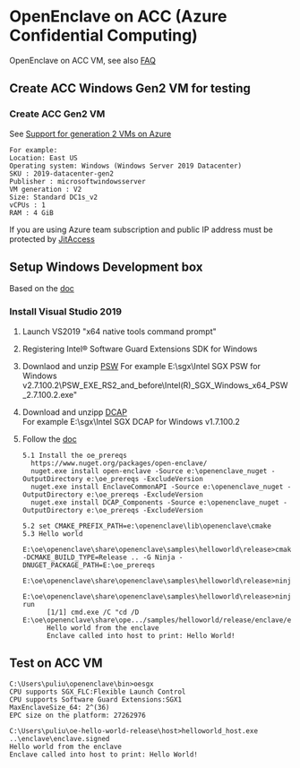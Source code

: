 # OpenEnclave on ACC (Azure Confidential Computing)
OpenEnclave on ACC VM, see also [FAQ](https://docs.microsoft.com/en-us/azure/confidential-computing/faq)

## Create ACC Windows Gen2 VM for testing
### Create ACC Gen2 VM
   See [Support for generation 2 VMs on Azure](https://docs.microsoft.com/en-us/azure/virtual-machines/windows/generation-2)
    
    For example:
    Location: East US
    Operating system: Windows (Windows Server 2019 Datacenter)
    SKU : 2019-datacenter-gen2
    Publisher : microsoftwindowsserver
    VM generation : V2
    Size: Standard DC1s_v2
    vCPUs : 1
    RAM : 4 GiB
   If you are using Azure team subscription and public IP address must be protected by [JitAccess](https://docs.microsoft.com/en-us/azure/security-center/security-center-just-in-time?tabs=jit-config-avm%2Cjit-request-asc)

## Setup Windows Development box
Based on the [doc](https://github.com/openenclave/openenclave/blob/master/docs/GettingStartedDocs/Contributors/WindowsManualSGX1FLCDCAPPrereqs.md)
### Install Visual Studio 2019
1. Launch VS2019 "x64 native tools command prompt"
2. Registering Intel® Software Guard Extensions SDK for Windows
3. Downlaod and unzip [PSW](http://registrationcenter-download.intel.com/akdlm/irc_nas/16464/Intel%20SGX%20PSW%20for%20Windows%20v2.7.100.2.exe)
      For example 
      E:\sgx\Intel SGX PSW for Windows v2.7.100.2\PSW_EXE_RS2_and_before\Intel(R)_SGX_Windows_x64_PSW_2.7.100.2.exe"
4. Download and unzipp [DCAP]()  
      For example
      E:\sgx\Intel SGX DCAP for Windows v1.7.100.2

5. Follow the [doc](https://github.com/openenclave/openenclave/blob/master/samples/README_Windows.md)

       5.1 Install the oe_prereqs
         https://www.nuget.org/packages/open-enclave/
         nuget.exe install open-enclave -Source e:\openenclave_nuget -OutputDirectory e:\oe_prereqs -ExcludeVersion
         nuget.exe install EnclaveCommonAPI -Source e:\openenclave_nuget -OutputDirectory e:\oe_prereqs -ExcludeVersion
         nuget.exe install DCAP_Components -Source e:\openenclave_nuget -OutputDirectory e:\oe_prereqs -ExcludeVersion
         
       5.2 set CMAKE_PREFIX_PATH=e:\openenclave\lib\openenclave\cmake
       5.3 Hello world
          E:\oe\openenclave\share\openenclave\samples\helloworld\release>cmake -DCMAKE_BUILD_TYPE=Release .. -G Ninja -DNUGET_PACKAGE_PATH=E:\oe_prereqs 
          E:\oe\openenclave\share\openenclave\samples\helloworld\release>ninja
          E:\oe\openenclave\share\openenclave\samples\helloworld\release>ninja run
             [1/1] cmd.exe /C "cd /D E:\oe\openenclave\share\ope.../samples/helloworld/release/enclave/enclave.signed"
             Hello world from the enclave
             Enclave called into host to print: Hello World!
## Test on ACC VM
    C:\Users\puliu\openenclave\bin>oesgx
    CPU supports SGX_FLC:Flexible Launch Control
    CPU supports Software Guard Extensions:SGX1
    MaxEnclaveSize_64: 2^(36)
    EPC size on the platform: 27262976

    C:\Users\puliu\oe-hello-world-release\host>helloworld_host.exe ..\enclave\enclave.signed
    Hello world from the enclave
    Enclave called into host to print: Hello World!

